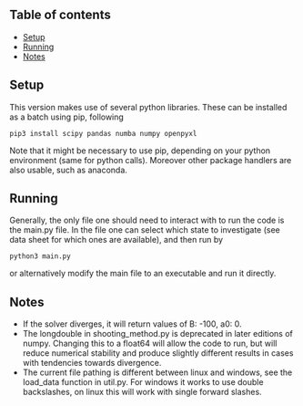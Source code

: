 ## Table of contents
* [Setup](#setup)
* [Running](#running)
* [Notes](#notes)


## Setup
This version makes use of several python libraries. These can be installed as a batch using pip, following

    pip3 install scipy pandas numba numpy openpyxl

Note that it might be necessary to use pip, depending on your python environment (same for python calls). Moreover other package handlers are also usable, such as anaconda.

## Running

Generally, the only file one should need to interact with to run the code is the main.py file. In the file one can select which state to investigate (see data sheet for which ones are available), and then run by

    python3 main.py

or alternatively modify the main file to an executable and run it directly.

## Notes
- If the solver diverges, it will return values of B: -100, a0: 0. 
- The longdouble in shooting_method.py is deprecated in later editions of numpy. Changing this to a float64 will allow the code to run, but will reduce numerical stability and produce slightly different results in cases with tendencies towards divergence.
- The current file pathing is different between linux and windows, see the load_data function in util.py. For windows it works to use double backslashes, on linux this will work with single forward slashes.
